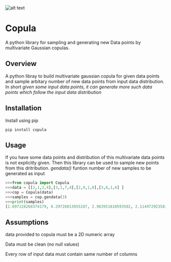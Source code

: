 ![alt text](https://miro.medium.com/max/640/0*AaKD-VocK5nHixGz.PNG)
# Copula
A python library for sampling and generating new Data points by multivariate Gaussian copulas.
## Overview
A python libray to build multivariate gaussian copula for given data points and sample arbitary number of new data points from input data distribution. In short *given some input data points, it can generate more  such data points which follow the input data distribution*

## Installation
Install using pip
```
pip install copula
```

## Usage

If you have some data points and distribution of this multivariate data points is not explicitly given. Then this library can be used to sample new points from this dritribution.
*gendata()* funtion number of new samples to be generated as input
```python
>>>from copula import Copula
>>>data = [[2,1,2,4],[3,1,7,4],[2,9,1,0],[3,6,1,6] ]
>>>cop = Copula(data)
>>>samples = cop.gendata(3)
>>>print(samples)
[2.697128268374179, 6.29726013955287, 2.983951810593502, 2.1149729235834496], [3.0, 1.0, 6.831369733333171, 4.631091408593663], [2.147377031275032, 6.75098812552581, 1.9789800708813163, 1.1200891337867478]]
```

## Assumptions
data provided to copula must be a 2D numeric array

Data must be clean (no null values)

Every row of input data must contain same number of columns
